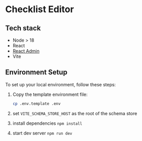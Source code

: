 Checklist Editor
================

## Tech stack

- Node > 18
- React
- [React Admin](https://marmelab.com/react-admin)
- Vite

## Environment Setup

To set up your local environment, follow these steps:

1. Copy the template environment file:

   ```bash
   cp .env.template .env
   ```

2. set `VITE_SCHEMA_STORE_HOST` as the root of the schema store
3. install dependencies `npm install`
4. start dev server `npm run dev`

